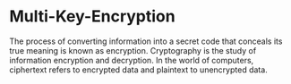 # Multi-Key-Encryption
The process of converting information into a secret code that conceals its true meaning is known as encryption. Cryptography is the study of information encryption and decryption. In the world of computers, ciphertext refers to encrypted data and plaintext to unencrypted data. 
